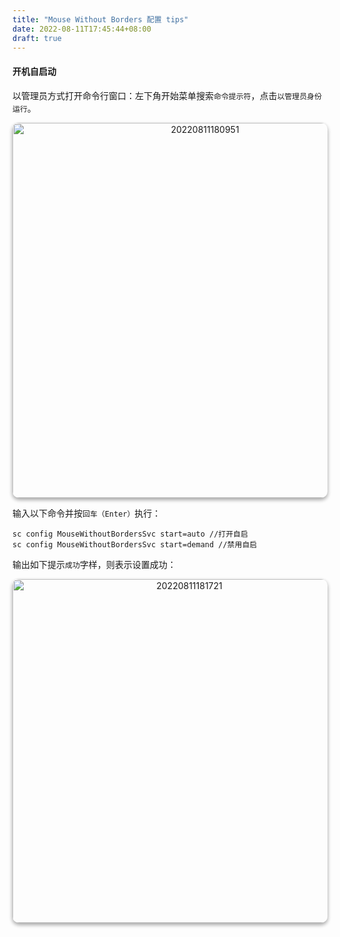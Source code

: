 ```yaml
---
title: "Mouse Without Borders 配置 tips"
date: 2022-08-11T17:45:44+08:00
draft: true
---
```


#### 开机自启动

以管理员方式打开命令行窗口：左下角开始菜单搜索`命令提示符`，点击`以管理员身份运行`。

<div align="center" ><img src="https://img1.wlcheng.cc/images_for_blogs/20220811180951.png" alt="20220811180951" width="600" style="box-shadow: 0 3px 6px rgba(0,0,0,0.16), 0 3px 6px rgba(0,0,0,0.23);border-radius:10px;"/></div>

输入以下命令并按`回车（Enter）`执行：

```
sc config MouseWithoutBordersSvc start=auto //打开自启
sc config MouseWithoutBordersSvc start=demand //禁用自启
```

输出如下提示`成功`字样，则表示设置成功：

<div align="center" ><img src="https://img1.wlcheng.cc/images_for_blogs/20220811181721.png" alt="20220811181721" width="550" style="box-shadow: 0 3px 6px rgba(0,0,0,0.16), 0 3px 6px rgba(0,0,0,0.23);border-radius:10px;"/></div>

